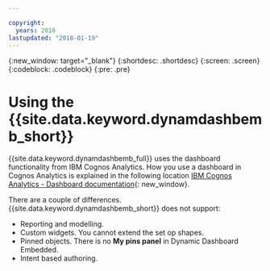 ```yaml
---

copyright:
  years: 2018
lastupdated: "2018-01-19"
---
```


{:new_window: target="_blank"}
{:shortdesc: .shortdesc}
{:screen: .screen}
{:codeblock: .codeblock}
{:pre: .pre}

# Using the {{site.data.keyword.dynamdashbemb_short}}

{{site.data.keyword.dynamdashbemb_full}} uses the dashboard functionality from IBM Cognos Analytics. How you use a dashboard in Cognos Analytics is explained in the following location [IBM Cognos Analytics - Dashboard documentation](https://www.ibm.com/support/knowledgecenter/en/SSEP7J_11.0.0/com.ibm.swg.ba.cognos.ug_ca_dshb.doc/wa_dashboard_discoveryset_intro.html){: new_window}.

There are a couple of differences. {{site.data.keyword.dynamdashbemb_short}} does not support:
-	Reporting and modelling.
-	Custom widgets. You cannot extend the set op shapes.
-	Pinned objects. There is no **My pins panel** in Dynamic Dashboard Embedded.
-	Intent based authoring.

